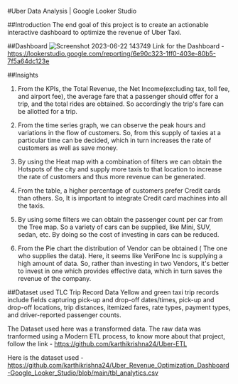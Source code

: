 #Uber Data Analysis | Google Looker Studio

##Introduction
The end goal of this project is to create an actionable interactive dashboard to optimize the revenue of Uber Taxi. 

##Dashboard
![Screenshot 2023-06-22 143749](https://github.com/karthikrishna24/Uber_Revenue_Optimization_Dashboard-Google_Looker_Studio/assets/111265282/d2709593-4264-4ace-bbaa-ac198f36ea55)
Link for the Dashboard - https://lookerstudio.google.com/reporting/6e90c323-1ff0-403e-80b5-7f5a64dc123e

##Insights

1. From the KPIs, the Total Revenue, the Net Income(excluding tax, toll fee, and airport fee), the average fare that a passenger should offer for a trip, and the total rides are obtained. So accordingly the trip's fare can be allotted for a trip.

2. From the time series graph, we can observe the peak hours and variations in the flow of customers. So, from this supply of taxies at a particular time can be decided, which in turn increases the rate of customers as well as save money.

3. By using the Heat map with a combination of filters we can obtain the Hotspots of the city and supply more taxis to that location to increase the rate of customers and thus more revenue can be generated.

4. From the table, a higher percentage of customers prefer Credit cards than others. So, It is important to integrate Credit card machines into all the taxis.

5. By using some filters we can obtain the passenger count per car from the Tree map. So a variety of cars can be supplied, like Mini, SUV, sedan, etc. By doing so the cost of investing in cars can be reduced.

6. From the Pie chart the distribution of Vendor can be obtained ( The one who supplies the data). Here, it seems like VeriFone Inc is supplying a high amount of data. So, rather than investing in two Vendors, it's better to invest in one which provides effective data, which in turn saves the revenue of the company.

##Dataset used
TLC Trip Record Data Yellow and green taxi trip records include fields capturing pick-up and drop-off dates/times, pick-up and drop-off locations, trip distances, itemized fares, rate types, payment types, and driver-reported passenger counts.

The Dataset used here was a transformed data. The raw data was tranformed using a Modern ETL process, to know more about that project, follow the link - https://github.com/karthikrishna24/Uber-ETL

Here is the dataset used - https://github.com/karthikrishna24/Uber_Revenue_Optimization_Dashboard-Google_Looker_Studio/blob/main/tbl_analytics.csv
